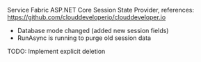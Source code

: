 Service Fabric ASP.NET Core Session State Provider, references: 
https://github.com/clouddeveloperio/clouddeveloper.io

+ Database mode changed (added new session fields)
+ RunAsync is running to purge old session data

TODO: Implement explicit deletion